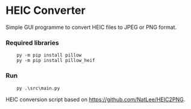 # HEIC Converter

Simple GUI programme to convert HEIC files to JPEG or PNG format.

### Required libraries

```
    py -m pip install pillow
    py -m pip install pillow_heif
```

### Run

```
    py .\src\main.py
```

HEIC conversion script based on https://github.com/NatLee/HEIC2PNG.
